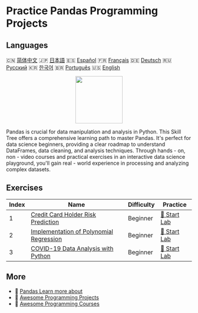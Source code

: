# Practice Pandas Programming Projects

## Languages

🇨🇳 [简体中文](README_zh.md) 🇯🇵 [日本語](README_ja.md) 🇪🇸 [Español](README_es.md) 🇫🇷 [Français](README_fr.md) 🇩🇪 [Deutsch](README_de.md) 🇷🇺 [Русский](README_ru.md) 🇰🇷 [한국어](README_ko.md) 🇧🇷 [Português](README_pt.md) 🇺🇸 [English](README.md) 

<div align="center">
<img width="128px" src="https://file.labex.io/path/qhqKKAjZr3K5.png">
</div>

Pandas is crucial for data manipulation and analysis in Python. This Skill Tree offers a comprehensive learning path to master Pandas. It's perfect for data science beginners, providing a clear roadmap to understand DataFrames, data cleaning, and analysis techniques. Through hands - on, non - video courses and practical exercises in an interactive data science playground, you'll gain real - world experience in processing and analyzing complex datasets.

## Exercises

|   Index | Name                                                                                                                             | Difficulty   | Practice                                                                                              |
|---------|----------------------------------------------------------------------------------------------------------------------------------|--------------|-------------------------------------------------------------------------------------------------------|
|       1 | [Credit Card Holder Risk Prediction](https://labex.io/courses/project-credit-card-holder-risk-prediction)                        | Beginner     | [🚀 Start Lab](https://labex.io/courses/project-credit-card-holder-risk-prediction)                   |
|       2 | [Implementation of Polynomial Regression](https://labex.io/courses/project-polynomial-regression-implementation-and-application) | Beginner     | [🚀 Start Lab](https://labex.io/courses/project-polynomial-regression-implementation-and-application) |
|       3 | [COVID-19 Data Analysis with Python](https://labex.io/courses/project-covid-19-data-statistics)                                  | Beginner     | [🚀 Start Lab](https://labex.io/courses/project-covid-19-data-statistics)                             |

## More

- 🔗 [Pandas Learn more about](https://labex.io/skilltrees/pandas)
- 🔗 [Awesome Programming Projects](https://github.com/labex-labs/awesome-programming-projects)
- 🔗 [Awesome Programming Courses](https://github.com/labex-labs/awesome-programming-courses)

